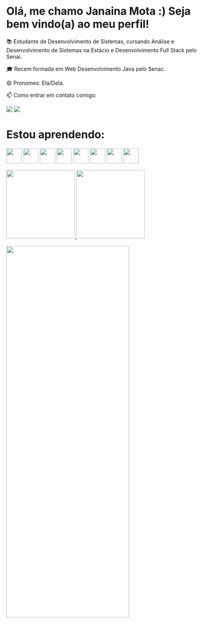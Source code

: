 # Olá, me chamo Janaina Mota :) Seja bem vindo(a) ao meu perfil!

📚 Estudante de Desenvolvimento de Sistemas, cursando Análise e Desenvolvimento de Sistemas na Estácio e Desenvolvimento Full Stack pelo Senai.

🎓 Recem formada em Web Desenvolvimento Java pelo Senac.

😄 Pronomes: Ela/Dela.

📫 Como entrar em contato comigo: 
<div> 
<a href="https://www.linkedin.com/in/janainamota-/" target="_blank"><img src="https://img.shields.io/badge/-LinkedIn-%230077B5?style=for-the-badge&logo=linkedin&logoColor=white" target="_blank"></a>   
<a href = "mailto:janaother16@gmail.com"><img src="https://img.shields.io/badge/Gmail-D14836?style=for-the-badge&logo=gmail&logoColor=white" target="_blank"></a>
 </div> 
    
 
 # Estou aprendendo:
 
<img src="https://cdn.jsdelivr.net/gh/devicons/devicon/icons/html5/html5-original.svg"  width="40" height="40"/> <img src="https://cdn.jsdelivr.net/gh/devicons/devicon/icons/css3/css3-original.svg"  width="40" height="40"/> <img src="https://cdn.jsdelivr.net/gh/devicons/devicon/icons/java/java-original.svg" width="40" height="40"/> <img src="https://cdn.jsdelivr.net/gh/devicons/devicon/icons/react/react-original.svg" width="40" height="40"/> <img src="https://cdn.jsdelivr.net/gh/devicons/devicon/icons/mysql/mysql-original.svg" width="40" height="40"/> <img src="https://cdn.jsdelivr.net/gh/devicons/devicon/icons/figma/figma-original.svg" width="40" height="40"/> <img src="https://cdn.jsdelivr.net/gh/devicons/devicon/icons/git/git-original.svg" width="40" height="40"/> <img src="https://cdn.jsdelivr.net/gh/devicons/devicon/icons/trello/trello-plain.svg" width="40" height="40"/> 

<div>
<a href="https://github.com/JannaMP">
<img loading="lazy" height="180em" src="https://github-readme-stats.vercel.app/api/top-langs/?username=JannaMP-&layout=compact&langs_count=7&theme=dracula"/>
<img loading="lazy" height="180em" src="https://github-readme-stats.vercel.app/api?username=JannaMP-aqui&show_icons=true&theme=dracula&include_all_commits=true&count_private=true"/>
</div>

 <br>
 <div>
<img width="80%" height="50%"  src="https://media.tenor.com/bCfpwMjfAi0AAAAC/cat-typing.gif"/>
</div>
 <br>   

